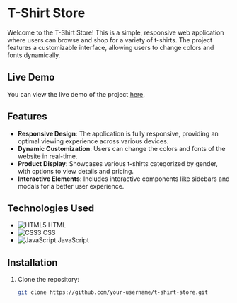 # T-Shirt Store

Welcome to the T-Shirt Store! This is a simple, responsive web application where users can browse and shop for a variety of t-shirts. The project features a customizable interface, allowing users to change colors and fonts dynamically.

## Live Demo

You can view the live demo of the project [here](https://abdelrahman9786.github.io/t-shirt-store/).

## Features

- **Responsive Design**: The application is fully responsive, providing an optimal viewing experience across various devices.
- **Dynamic Customization**: Users can change the colors and fonts of the website in real-time.
- **Product Display**: Showcases various t-shirts categorized by gender, with options to view details and pricing.
- **Interactive Elements**: Includes interactive components like sidebars and modals for a better user experience.

## Technologies Used

- ![HTML5](https://img.shields.io/badge/HTML5-E34F26?style=flat&logo=html5&logoColor=white) HTML
- ![CSS3](https://img.shields.io/badge/CSS3-1572B6?style=flat&logo=css3&logoColor=white) CSS
- ![JavaScript](https://img.shields.io/badge/JavaScript-F7DF1E?style=flat&logo=javascript&logoColor=black) JavaScript


## Installation

1. Clone the repository:
   ```bash
   git clone https://github.com/your-username/t-shirt-store.git
